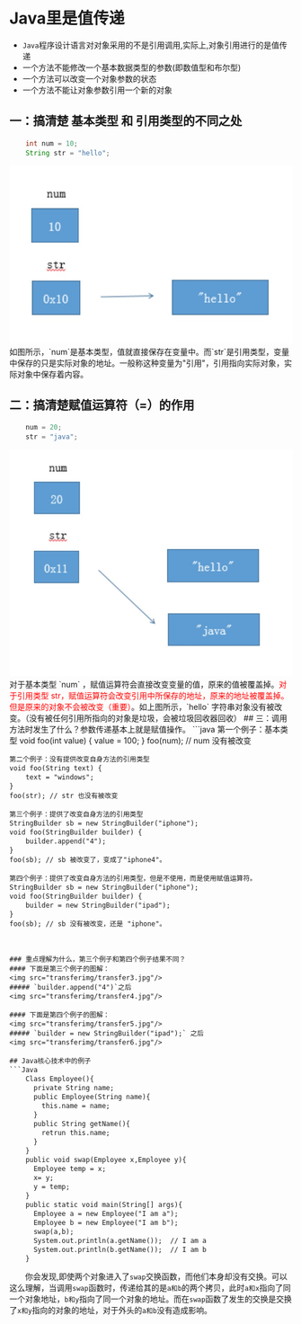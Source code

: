 # Java里是值传递
* `Java`程序设计语言对对象采用的不是引用调用,实际上,对象引用进行的是值传递
* 一个方法不能修改一个基本数据类型的参数(即数值型和布尔型)
* 一个方法可以改变一个对象参数的状态
* 一个方法不能让对象参数引用一个新的对象

## 一：搞清楚 基本类型 和 引用类型的不同之处
```Java
    int num = 10;
    String str = "hello";
```
<img src="transferimg/transfer1.jpg"/>
　　如图所示，`num`是基本类型，值就直接保存在变量中。而`str`是引用类型，变量中保存的只是实际对象的地址。一般称这种变量为"引用"，引用指向实际对象，实际对象中保存着内容。

## 二：搞清楚赋值运算符（=）的作用
```java
    num = 20;
    str = "java";
```
<img src="transferimg/transfer2.jpg"/>
　　对于基本类型 `num` ，赋值运算符会直接改变变量的值，原来的值被覆盖掉。<font color=red>对于引用类型 str，赋值运算符会改变引用中所保存的地址，原来的地址被覆盖掉。但是原来的对象不会被改变（重要）</font>。如上图所示，`hello` 字符串对象没有被改变。（没有被任何引用所指向的对象是垃圾，会被垃圾回收器回收）
## 三：调用方法时发生了什么？参数传递基本上就是赋值操作。
```java
    第一个例子：基本类型
    void foo(int value) {
        value = 100;
    }
    foo(num); // num 没有被改变

    第二个例子：没有提供改变自身方法的引用类型
    void foo(String text) {
        text = "windows";
    }
    foo(str); // str 也没有被改变

    第三个例子：提供了改变自身方法的引用类型
    StringBuilder sb = new StringBuilder("iphone");
    void foo(StringBuilder builder) {
        builder.append("4");
    }
    foo(sb); // sb 被改变了，变成了"iphone4"。

    第四个例子：提供了改变自身方法的引用类型，但是不使用，而是使用赋值运算符。
    StringBuilder sb = new StringBuilder("iphone");
    void foo(StringBuilder builder) {
        builder = new StringBuilder("ipad");
    }
    foo(sb); // sb 没有被改变，还是 "iphone"。
```  


### 重点理解为什么，第三个例子和第四个例子结果不同？
#### 下面是第三个例子的图解：
<img src="transferimg/transfer3.jpg"/>
##### `builder.append("4")`之后
<img src="transferimg/transfer4.jpg"/>

#### 下面是第四个例子的图解：
<img src="transferimg/transfer5.jpg"/>
##### `builder = new StringBuilder("ipad");` 之后
<img src="transferimg/transfer6.jpg"/>

## Java核心技术中的例子
```Java
    Class Employee(){
      private String name;
      public Employee(String name){
        this.name = name;
      }
      public String getName(){
        retrun this.name;
      }
    }
    public void swap(Employee x,Employee y){
      Employee temp = x;
      x= y;
      y = temp;
    }
    public static void main(String[] args){
      Employee a = new Employee("I am a");
      Employee b = new Employee("I am b");
      swap(a,b);
      System.out.println(a.getName());  // I am a
      System.out.println(b.getName());  // I am b
    }

```
　　你会发现,即使两个对象进入了`swap`交换函数，而他们本身却没有交换。可以这么理解，当调用`swap`函数时，传递给其的是`a和b`的两个拷贝，此时`a和x`指向了同一个对象地址，`b和y`指向了同一个对象的地址。而在`swap`函数了发生的交换是交换了`x和y`指向的对象的地址，对于外头的`a和b`没有造成影响。
